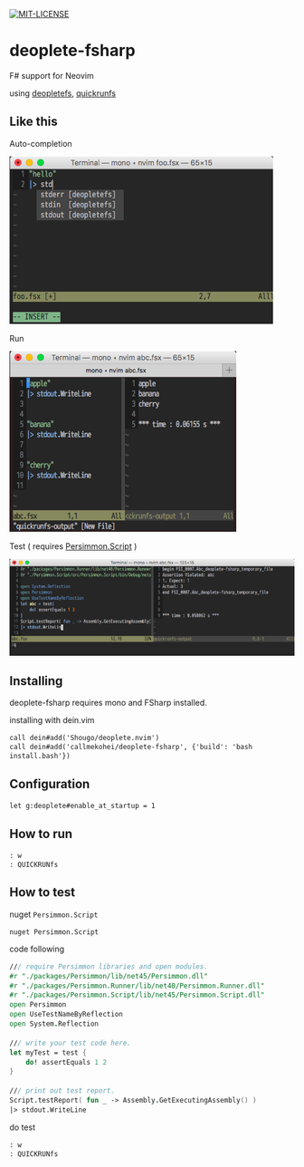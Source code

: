 [![MIT-LICENSE](http://img.shields.io/badge/license-MIT-blue.svg?style=flat)](https://github.com/callmekohei/deoplete-fsharp/blob/master/LICENSE)


# deoplete-fsharp

F# support for Neovim

using [deopletefs](https://github.com/callmekohei/deopletefs), [quickrunfs](https://github.com/callmekohei/quickrunfs)

## Like this

Auto-completion

![alt text](./pic/deoplete2.png)

Run

![alt text](./pic/quickrunfs.png)

Test ( requires [Persimmon.Script](https://preview.nuget.org/packages?q=persimmon.Script) )

![alt text](./pic/test2.png)

## Installing

deoplete-fsharp requires mono and FSharp installed.

installing with dein.vim
```vim
call dein#add('Shougo/deoplete.nvim')
call dein#add('callmekohei/deoplete-fsharp', {'build': 'bash install.bash'})
```

## Configuration
```vim
let g:deoplete#enable_at_startup = 1
```

## How to run
```
: w
: QUICKRUNfs
```

## How to test

nuget `Persimmon.Script`
```
nuget Persimmon.Script
```
code following
```fsharp
/// require Persimmon libraries and open modules.
#r "./packages/Persimmon/lib/net45/Persimmon.dll"
#r "./packages/Persimmon.Runner/lib/net40/Persimmon.Runner.dll"
#r "./packages/Persimmon.Script/lib/net45/Persimmon.Script.dll"
open Persimmon
open UseTestNameByReflection
open System.Reflection

/// write your test code here.
let myTest = test {
    do! assertEquals 1 2
}

/// print out test report.
Script.testReport( fun _ -> Assembly.GetExecutingAssembly() )
|> stdout.WriteLine
```
do test
```
: w
: QUICKRUNfs
```


